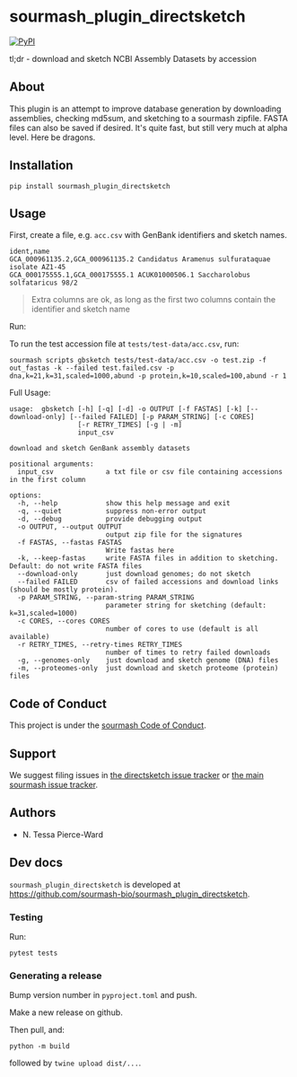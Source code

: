 # sourmash_plugin_directsketch

[![PyPI](https://img.shields.io/pypi/v/sourmash_plugin_directsketch)](https://pypi.org/project/sourmash_plugin_directsketch/)


tl;dr - download and sketch NCBI Assembly Datasets by accession

## About

This plugin is an attempt to improve database generation by downloading assemblies, checking md5sum, and sketching to a sourmash zipfile. FASTA files can also be saved if desired. It's quite fast, but still very much at alpha level. Here be dragons.

## Installation

```
pip install sourmash_plugin_directsketch
```

## Usage
First, create a file, e.g. `acc.csv` with GenBank identifiers and sketch names.
```
ident,name
GCA_000961135.2,GCA_000961135.2 Candidatus Aramenus sulfurataquae isolate AZ1-45
GCA_000175555.1,GCA_000175555.1 ACUK01000506.1 Saccharolobus solfataricus 98/2
```
> Extra columns are ok, as long as the first two columns contain the identifier and sketch name

Run:

To run the test accession file at `tests/test-data/acc.csv`, run:
```
sourmash scripts gbsketch tests/test-data/acc.csv -o test.zip -f out_fastas -k --failed test.failed.csv -p dna,k=21,k=31,scaled=1000,abund -p protein,k=10,scaled=100,abund -r 1
```

Full Usage:

```
usage:  gbsketch [-h] [-q] [-d] -o OUTPUT [-f FASTAS] [-k] [--download-only] [--failed FAILED] [-p PARAM_STRING] [-c CORES]
                 [-r RETRY_TIMES] [-g | -m]
                 input_csv

download and sketch GenBank assembly datasets

positional arguments:
  input_csv             a txt file or csv file containing accessions in the first column

options:
  -h, --help            show this help message and exit
  -q, --quiet           suppress non-error output
  -d, --debug           provide debugging output
  -o OUTPUT, --output OUTPUT
                        output zip file for the signatures
  -f FASTAS, --fastas FASTAS
                        Write fastas here
  -k, --keep-fastas     write FASTA files in addition to sketching. Default: do not write FASTA files
  --download-only       just download genomes; do not sketch
  --failed FAILED       csv of failed accessions and download links (should be mostly protein).
  -p PARAM_STRING, --param-string PARAM_STRING
                        parameter string for sketching (default: k=31,scaled=1000)
  -c CORES, --cores CORES
                        number of cores to use (default is all available)
  -r RETRY_TIMES, --retry-times RETRY_TIMES
                        number of times to retry failed downloads
  -g, --genomes-only    just download and sketch genome (DNA) files
  -m, --proteomes-only  just download and sketch proteome (protein) files
```

## Code of Conduct

This project is under the [sourmash Code of Conduct](https://github.com/sourmash-bio/sourmash/blob/latest/CODE_OF_CONDUCT.rst).

## Support

We suggest filing issues in [the directsketch issue tracker](https://github.com/bluegenes/sourmash_plugin_directsketch/issues) or [the main sourmash issue tracker](https://github.com/dib-lab/sourmash/issues).

## Authors

* N. Tessa Pierce-Ward

## Dev docs

`sourmash_plugin_directsketch` is developed at https://github.com/sourmash-bio/sourmash_plugin_directsketch.

### Testing

Run:
```
pytest tests
```

### Generating a release

Bump version number in `pyproject.toml` and push.

Make a new release on github.

Then pull, and:

```
python -m build
```

followed by `twine upload dist/...`.
